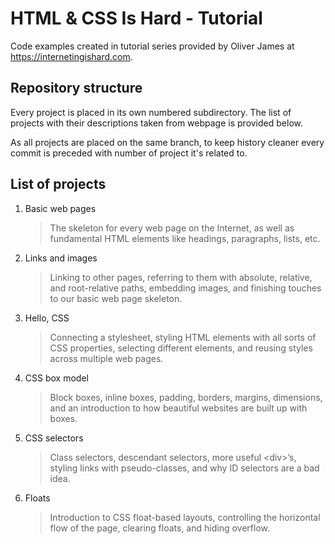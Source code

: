 # HTML & CSS Is Hard - Tutorial

Code examples created in tutorial series provided by Oliver James at <https://internetingishard.com>.

## Repository structure

Every project is placed in its own numbered subdirectory. The list of projects with their descriptions taken from webpage is provided below.

As all projects are placed on the same branch, to keep history cleaner every commit is preceded with number of project it's related to.

## List of projects

1. Basic web pages
   > The skeleton for every web page on the Internet, as well as fundamental HTML elements like headings, paragraphs, lists, etc.

2. Links and images
   > Linking to other pages, referring to them with absolute, relative, and root-relative paths, embedding images, and finishing touches to our basic web page skeleton.

3. Hello, CSS
   > Connecting a stylesheet, styling HTML elements with all sorts of CSS properties, selecting different elements, and reusing styles across multiple web pages.

4. CSS box model
   > Block boxes, inline boxes, padding, borders, margins, dimensions, and an introduction to how beautiful websites are built up with boxes.

5. CSS selectors
   > Class selectors, descendant selectors, more useful \<div>’s, styling links with pseudo-classes, and why ID selectors are a bad idea.

6. Floats
   > Introduction to CSS float-based layouts, controlling the horizontal flow of the page, clearing floats, and hiding overflow.